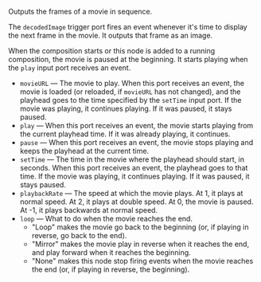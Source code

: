Outputs the frames of a movie in sequence. 

The `decodedImage` trigger port fires an event whenever it's time to display the next frame in the movie. It outputs that frame as an image. 

When the composition starts or this node is added to a running composition, the movie is paused at the beginning. It starts playing when the `play` input port receives an event. 

   - `movieURL` — The movie to play. When this port receives an event, the movie is loaded (or reloaded, if `movieURL` has not changed), and the playhead goes to the time specified by the `setTime` input port. If the movie was playing, it continues playing. If it was paused, it stays paused. 
   - `play` — When this port receives an event, the movie starts playing from the current playhead time. If it was already playing, it continues. 
   - `pause` — When this port receives an event, the movie stops playing and keeps the playhead at the current time. 
   - `setTime` — The time in the movie where the playhead should start, in seconds. When this port receives an event, the playhead goes to that time. If the movie was playing, it continues playing. If it was paused, it stays paused. 
   - `playbackRate` — The speed at which the movie plays. At 1, it plays at normal speed. At 2, it plays at double speed. At 0, the movie is paused. At -1, it plays backwards at normal speed. 
   - `loop` — What to do when the movie reaches the end. 
      - "Loop" makes the movie go back to the beginning (or, if playing in reverse, go back to the end). 
      - "Mirror" makes the movie play in reverse when it reaches the end, and play forward when it reaches the beginning. 
      - "None" makes this node stop firing events when the movie reaches the end (or, if playing in reverse, the beginning). 
